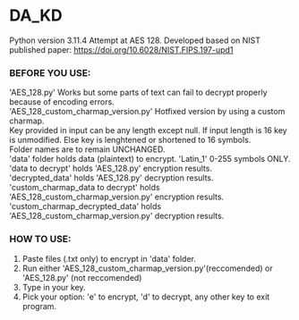 # DA_KD
Python version 3.11.4
Attempt at AES 128. Developed based on NIST published paper: https://doi.org/10.6028/NIST.FIPS.197-upd1
### BEFORE YOU USE:
'AES_128.py' Works but some parts of text can fail to decrypt properly because of encoding errors. <br>
'AES_128_custom_charmap_version.py' Hotfixed version by using a custom charmap.<br>
Key provided in input can be any length except null. If  input length is 16 key is unmodified. Else key is lenghtened or shortened to 16 symbols.<br>
Folder names are to remain UNCHANGED.<br>
'data' folder holds data (plaintext) to encrypt. 'Latin_1' 0-255 symbols ONLY. <br>
'data to decrypt' holds 'AES_128.py' encryption results.<br>
'decrypted_data' holds 'AES_128.py' decryption results.<br>
'custom_charmap_data to decrypt' holds 'AES_128_custom_charmap_version.py' encryption results.<br>
'custom_charmap_decrypted_data' holds 'AES_128_custom_charmap_version.py' decryption results.<br>
### HOW TO USE:
1. Paste files (.txt only) to encrypt in 'data' folder.<br>
2. Run either 'AES_128_custom_charmap_version.py'(reccomended) or 'AES_128.py' (not reccomended)<br>
3. Type in your key.<br>
4. Pick your option: 'e' to encrypt, 'd' to decrypt, any other key to exit program.<br>